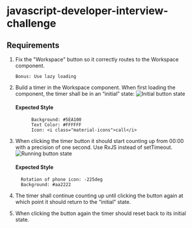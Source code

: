 # javascript-developer-interview-challenge

## Requirements

1.  Fix the "Workspace" button so it correctly routes to the Workspace component.

        Bonus: Use lazy loading

2.  Build a timer in the Workspace component. When first loading the component, the timer shall be in an “initial” state:
    ![Initial button state](docs/images/initial_button_state.png)

    #### Expected Style

              Background: #5EA100
              Text Color: #FFFFFF
              Icon: <i class="material-icons">call</i>

3.  When clicking the timer button it should start counting up from 00:00 with a precision of one second. Use RxJS instead of setTimeout.
    ![Running button state](docs/images/running_button_state.png)

    #### Expected Style

          Rotation of phone icon: -225deg
          Background: #aa2222

4.  The timer shall continue counting up until clicking the button again at which point it should return to the “initial” state.

5.  When clicking the button again the timer should reset back to its initial state.
